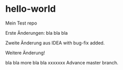 # hello-world
Mein Test repo

Erste Änderungen: bla bla bla


Zweite Änderung aus IDEA with bug-fix added.

Weitere Änderung!

bla bla  more bla bla
xxxxxxx
Advance master branch.

